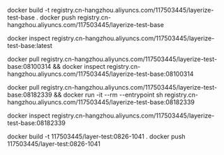 docker build -t registry.cn-hangzhou.aliyuncs.com/117503445/layerize-test-base .
docker push registry.cn-hangzhou.aliyuncs.com/117503445/layerize-test-base

docker inspect registry.cn-hangzhou.aliyuncs.com/117503445/layerize-test-base:latest


docker pull registry.cn-hangzhou.aliyuncs.com/117503445/layerize-test-base:08100314 && docker inspect registry.cn-hangzhou.aliyuncs.com/117503445/layerize-test-base:08100314


docker pull registry.cn-hangzhou.aliyuncs.com/117503445/layerize-test-base:08182339 && docker run -it --rm --entrypoint sh registry.cn-hangzhou.aliyuncs.com/117503445/layerize-test-base:08182339

docker inspect registry.cn-hangzhou.aliyuncs.com/117503445/layerize-test-base:08182339


docker build -t 117503445/layer-test:0826-1041 .
docker push 117503445/layer-test:0826-1041